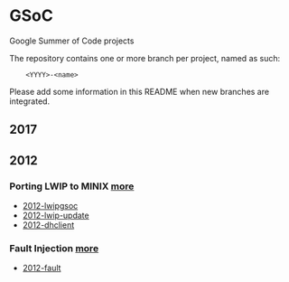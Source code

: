 # GSoC
Google Summer of Code projects

The repository contains one or more branch per project, named as such:
```
    <YYYY>-<name>
```

Please add some information in this README when new branches are integrated.

## 2017

## 2012

### Porting LWIP to MINIX [more](http://wiki.minix3.org/doku.php?id=soc:2012:lwipintegration)

 * [2012-lwipgsoc](https://github.com/Stichting-MINIX-Research-Foundation/gsoc/tree/2012-lwipgsoc)
 * [2012-lwip-update](https://github.com/Stichting-MINIX-Research-Foundation/gsoc/tree/2012-lwip-update)
 * [2012-dhclient](https://github.com/Stichting-MINIX-Research-Foundation/gsoc/tree/2012-dhclient)

### Fault Injection [more](http://wiki.minix3.org/doku.php?id=soc:2012:faultinjectionproject)

 * [2012-fault](https://github.com/Stichting-MINIX-Research-Foundation/gsoc/tree/2012-fault)
